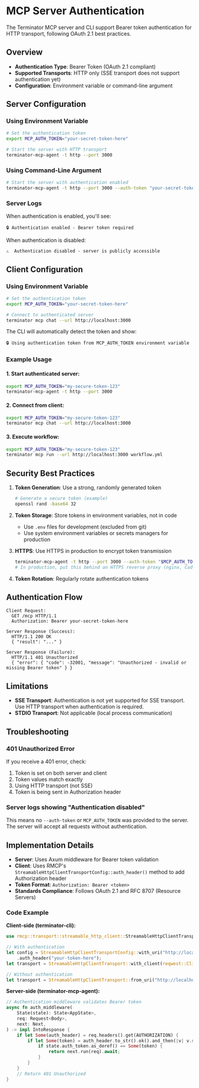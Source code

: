 # MCP Server Authentication

The Terminator MCP server and CLI support Bearer token authentication for HTTP transport, following OAuth 2.1 best practices.

## Overview

- **Authentication Type**: Bearer Token (OAuth 2.1 compliant)
- **Supported Transports**: HTTP only (SSE transport does not support authentication yet)
- **Configuration**: Environment variable or command-line argument

## Server Configuration

### Using Environment Variable

```bash
# Set the authentication token
export MCP_AUTH_TOKEN="your-secret-token-here"

# Start the server with HTTP transport
terminator-mcp-agent -t http --port 3000
```

### Using Command-Line Argument

```bash
# Start the server with authentication enabled
terminator-mcp-agent -t http --port 3000 --auth-token "your-secret-token-here"
```

### Server Logs

When authentication is enabled, you'll see:
```
🔒 Authentication enabled - Bearer token required
```

When authentication is disabled:
```
⚠️  Authentication disabled - server is publicly accessible
```

## Client Configuration

### Using Environment Variable

```bash
# Set the authentication token
export MCP_AUTH_TOKEN="your-secret-token-here"

# Connect to authenticated server
terminator mcp chat --url http://localhost:3000
```

The CLI will automatically detect the token and show:
```
🔒 Using authentication token from MCP_AUTH_TOKEN environment variable
```

### Example Usage

#### 1. Start authenticated server:
```bash
export MCP_AUTH_TOKEN="my-secure-token-123"
terminator-mcp-agent -t http --port 3000
```

#### 2. Connect from client:
```bash
export MCP_AUTH_TOKEN="my-secure-token-123"
terminator mcp chat --url http://localhost:3000
```

#### 3. Execute workflow:
```bash
export MCP_AUTH_TOKEN="my-secure-token-123"
terminator mcp run --url http://localhost:3000 workflow.yml
```

## Security Best Practices

1. **Token Generation**: Use a strong, randomly generated token
   ```bash
   # Generate a secure token (example)
   openssl rand -base64 32
   ```

2. **Token Storage**: Store tokens in environment variables, not in code
   - Use `.env` files for development (excluded from git)
   - Use system environment variables or secrets managers for production

3. **HTTPS**: Use HTTPS in production to encrypt token transmission
   ```bash
   terminator-mcp-agent -t http --port 3000 --auth-token "$MCP_AUTH_TOKEN"
   # In production, put this behind an HTTPS reverse proxy (nginx, Caddy, etc.)
   ```

4. **Token Rotation**: Regularly rotate authentication tokens

## Authentication Flow

```
Client Request:
  GET /mcp HTTP/1.1
  Authorization: Bearer your-secret-token-here

Server Response (Success):
  HTTP/1.1 200 OK
  { "result": "..." }

Server Response (Failure):
  HTTP/1.1 401 Unauthorized
  { "error": { "code": -32001, "message": "Unauthorized - invalid or missing Bearer token" } }
```

## Limitations

- **SSE Transport**: Authentication is not yet supported for SSE transport. Use HTTP transport when authentication is required.
- **STDIO Transport**: Not applicable (local process communication)

## Troubleshooting

### 401 Unauthorized Error

If you receive a 401 error, check:

1. Token is set on both server and client
2. Token values match exactly
3. Using HTTP transport (not SSE)
4. Token is being sent in Authorization header

### Server logs showing "Authentication disabled"

This means no `--auth-token` or `MCP_AUTH_TOKEN` was provided to the server. The server will accept all requests without authentication.

## Implementation Details

- **Server**: Uses Axum middleware for Bearer token validation
- **Client**: Uses RMCP's `StreamableHttpClientTransportConfig::auth_header()` method to add Authorization header
- **Token Format**: `Authorization: Bearer <token>`
- **Standards Compliance**: Follows OAuth 2.1 and RFC 8707 (Resource Servers)

### Code Example

**Client-side (terminator-cli):**
```rust
use rmcp::transport::streamable_http_client::StreamableHttpClientTransportConfig;

// With authentication
let config = StreamableHttpClientTransportConfig::with_uri("http://localhost:3000/mcp")
    .auth_header("your-token-here");
let transport = StreamableHttpClientTransport::with_client(reqwest::Client::new(), config);

// Without authentication
let transport = StreamableHttpClientTransport::from_uri("http://localhost:3000/mcp");
```

**Server-side (terminator-mcp-agent):**
```rust
// Authentication middleware validates Bearer token
async fn auth_middleware(
    State(state): State<AppState>,
    req: Request<Body>,
    next: Next,
) -> impl IntoResponse {
    if let Some(auth_header) = req.headers().get(AUTHORIZATION) {
        if let Some(token) = auth_header.to_str().ok().and_then(|v| v.strip_prefix("Bearer ")) {
            if state.auth_token.as_deref() == Some(token) {
                return next.run(req).await;
            }
        }
    }
    // Return 401 Unauthorized
}
```
